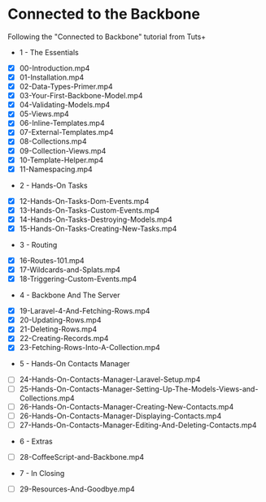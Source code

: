 # Connected to the Backbone #

Following the "Connected to Backbone" tutorial from Tuts+

- 1 - The Essentials
 - [X] 00-Introduction.mp4
 - [X] 01-Installation.mp4
 - [X] 02-Data-Types-Primer.mp4
 - [X] 03-Your-First-Backbone-Model.mp4
 - [X] 04-Validating-Models.mp4
 - [X] 05-Views.mp4
 - [X] 06-Inline-Templates.mp4
 - [X] 07-External-Templates.mp4
 - [X] 08-Collections.mp4
 - [X] 09-Collection-Views.mp4
 - [X] 10-Template-Helper.mp4
 - [X] 11-Namespacing.mp4
- 2 - Hands-On Tasks
 - [X] 12-Hands-On-Tasks-Dom-Events.mp4
 - [X] 13-Hands-On-Tasks-Custom-Events.mp4
 - [X] 14-Hands-On-Tasks-Destroying-Models.mp4
 - [X] 15-Hands-On-Tasks-Creating-New-Tasks.mp4
- 3 - Routing
 - [X] 16-Routes-101.mp4
 - [X] 17-Wildcards-and-Splats.mp4
 - [X] 18-Triggering-Custom-Events.mp4
- 4 - Backbone And The Server
 - [X] 19-Laravel-4-And-Fetching-Rows.mp4
 - [X] 20-Updating-Rows.mp4
 - [X] 21-Deleting-Rows.mp4
 - [X] 22-Creating-Records.mp4
 - [X] 23-Fetching-Rows-Into-A-Collection.mp4
- 5 - Hands-On Contacts Manager
 - [ ] 24-Hands-On-Contacts-Manager-Laravel-Setup.mp4
 - [ ] 25-Hands-On-Contacts-Manager-Setting-Up-The-Models-Views-and-Collections.mp4
 - [ ] 26-Hands-On-Contacts-Manager-Creating-New-Contacts.mp4
 - [ ] 26-Hands-On-Contacts-Manager-Displaying-Contacts.mp4
 - [ ] 27-Hands-On-Contacts-Manager-Editing-And-Deleting-Contacts.mp4
- 6 - Extras
 - [ ] 28-CoffeeScript-and-Backbone.mp4
- 7 - In Closing
 - [ ] 29-Resources-And-Goodbye.mp4
